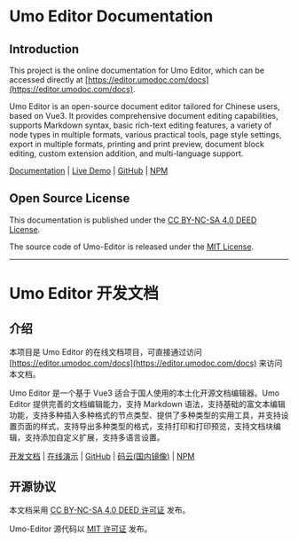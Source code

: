 # Umo Editor Documentation

## Introduction

This project is the online documentation for Umo Editor, which can be accessed directly at [https://editor.umodoc.com/docs](https://editor.umodoc.com/docs).

Umo Editor is an open-source document editor tailored for Chinese users, based on Vue3. It provides comprehensive document editing capabilities, supports Markdown syntax, basic rich-text editing features, a variety of node types in multiple formats, various practical tools, page style settings, export in multiple formats, printing and print preview, document block editing, custom extension addition, and multi-language support.

[Documentation](https://editor.umodoc.com/docs) | [Live Demo](https://demo.umodoc.com/editor) | [GitHub](https://github.com/umodoc/editor) | [NPM](https://www.npmjs.com/package/@umodoc/editor)

## Open Source License

This documentation is published under the [CC BY-NC-SA 4.0 DEED License](https://creativecommons.org/licenses/by-nc-sa/4.0).

The source code of Umo-Editor is released under the [MIT License](https://opensource.org/licenses/MIT).

---

# Umo Editor 开发文档

## 介绍

本项目是 Umo Editor 的在线文档项目，可直接通过访问 [https://editor.umodoc.com/docs](https://editor.umodoc.com/docs) 来访问本文档。

Umo Editor 是一个基于 Vue3 适合于国人使用的本土化开源文档编辑器。Umo Editor 提供完善的文档编辑能力，支持 Markdown 语法，支持基础的富文本编辑功能，支持多种插入多种格式的节点类型、提供了多种类型的实用工具，并支持设置页面的样式，支持导出多种类型的格式，支持打印和打印预览，支持文档块编辑，支持添加自定义扩展，支持多语言设置。

[开发文档](https://editor.umodoc.com/docs) | [在线演示](https://demo.umodoc.com/editor) | [GitHub](https://github.com/umodoc/editor) | [码云(国内镜像)](https://gitee.com/umodoc/editor) | [NPM](https://www.npmjs.com/package/@umodoc/editor)

## 开源协议

本文档采用 [CC BY-NC-SA 4.0 DEED 许可证](https://creativecommons.org/licenses/by-nc-sa/4.0/deed.zh-hans) 发布。

Umo-Editor 源代码以 [MIT 许可证](https://opensource.org/licenses/MIT) 发布。
